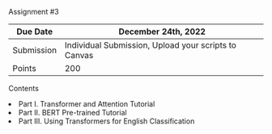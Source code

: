 Assignment \#3

| Due Date   | December 24th, 2022                             |
|------------|-------------------------------------------------------|
| Submission | Individual Submission, Upload your scripts to Canvas  |
| Points     | 200                                                   |

Contents
<ui>
  <li>Part I. Transformer and Attention Tutorial</li>
  <li>Part II. BERT Pre-trained Tutorial</li>
  <li>Part III. Using Transformers for English Classification</li>
</ui>
